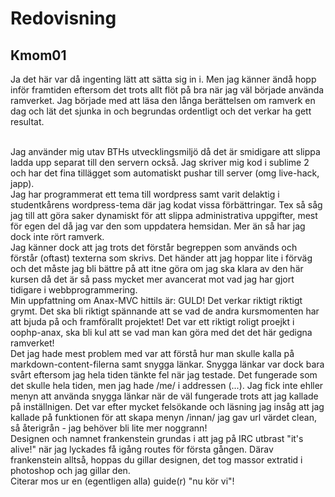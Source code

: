 Redovisning
====================================
 
Kmom01
------------------------------------
 
Ja det här var då ingenting lätt att sätta sig in i. Men jag känner ändå hopp inför framtiden eftersom det trots allt flöt på bra när jag väl började använda ramverket. Jag började med att läsa den långa berättelsen om ramverk en dag och lät det sjunka in och begrundas ordentligt och det verkar ha gett resultat. 

<br>
Jag använder mig utav BTHs utvecklingsmiljö då det är smidigare att slippa ladda upp separat till den servern också. Jag skriver mig kod i sublime 2 och har det fina tillägget som automatiskt pushar till server (omg live-hack, japp). 

<br>
Jag har programmerat ett tema till wordpress samt varit delaktig i studentkårens wordpress-tema där jag kodat vissa förbättringar. Tex så såg jag till att göra saker dynamiskt för att slippa administrativa uppgifter, mest för egen del då jag var den som uppdatera hemsidan. Mer än så har jag dock inte rört ramverk.

<br>
Jag känner dock att jag trots det förstår begreppen som används och förstår (oftast) texterna som skrivs. Det händer att jag hoppar lite i förväg och det måste jag bli bättre på att itne göra om jag ska klara av den här kursen då det är så pass mycket mer avancerat mot vad jag har gjort tidigare i webbprogrammering.

<br>
Min uppfattning om Anax-MVC hittils är: GULD! Det verkar riktigt riktigt grymt. Det ska bli riktigt spännande att se vad de andra kursmomenten har att bjuda på och framförallt projektet! Det var ett riktigt roligt proejkt i oophp-anax, ska bli kul att se vad man kan göra med det det här gedigna ramverket!

<br>
Det jag hade mest problem med var att förstå hur man skulle kalla på markdown-content-filerna samt snygga länkar. Snygga länkar var dock bara svårt eftersom jag hela tiden tänkte fel när jag testade. Det fungerade som det skulle hela tiden, men jag hade /me/ i addressen (...). Jag fick inte ehller menyn att använda snygga länkar när de väl fungerade trots att jag kallade på inställnigen. Det var efter mycket felsökande och läsning jag insåg att jag kallade på funktionen för att skapa menyn /innan/ jag gav url värdet clean, så återigrån - jag behöver bli lite mer noggrann!

<br>
Designen och namnet frankenstein grundas i att jag på IRC utbrast "it's alive!" när jag lyckades få igång routes för första gången. Därav frankenstein alltså, hoppas du gillar designen, det tog massor extratid i photoshop och jag gillar den. 

<br>
Citerar mos ur en (egentligen alla) guide(r) "nu kör vi"!
 
